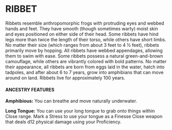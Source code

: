 # RIBBET

Ribbets resemble anthropomorphic frogs with protruding eyes and webbed hands and feet. They have smooth (though sometimes warty) moist skin and eyes positioned on either side of their head. Some ribbets have hind legs more than twice the length of their torso, while others have short limbs. No matter their size (which ranges from about 3 feet to 4 ½ feet), ribbets primarily move by hopping. All ribbets have webbed appendages, allowing them to swim with ease. Some ribbets possess a natural green-and-brown camouflage, while others are vibrantly colored with bold patterns. No matter their appearance, all ribbets are born from eggs laid in the water, hatch into tadpoles, and after about 6 to 7 years, grow into amphibians that can move around on land. Ribbets live for approximately 100 years.

#### ANCESTRY FEATURES

**Amphibious:** You can breathe and move naturally underwater.

**Long Tongue:** You can use your long tongue to grab onto things within Close range. Mark a Stress to use your tongue as a Finesse Close weapon that deals d12 physical damage using your Proficiency.

